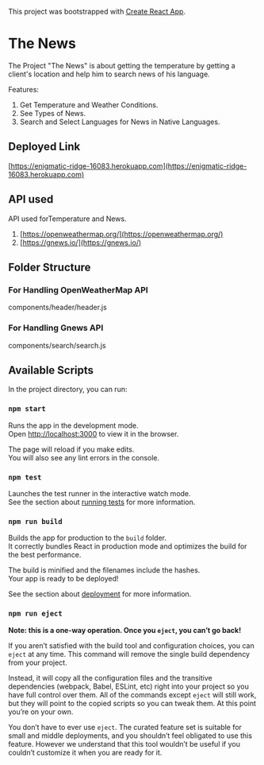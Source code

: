 This project was bootstrapped with [Create React App](https://github.com/facebook/create-react-app).

# The News

The Project "The News" is about getting the temperature by getting a client's location and help him to search news of his language.

Features: 
1. Get Temperature and Weather Conditions.
2. See Types of News.
3. Search and Select Languages for News in Native Languages.

## Deployed Link

[https://enigmatic-ridge-16083.herokuapp.com](https://enigmatic-ridge-16083.herokuapp.com)

## API used

API used forTemperature and News.
1. [https://openweathermap.org/](https://openweathermap.org/)
2. [https://gnews.io/](https://gnews.io/)


## Folder Structure

### For Handling OpenWeatherMap API

components/header/header.js

### For Handling Gnews API

components/search/search.js

## Available Scripts

In the project directory, you can run:

### `npm start`

Runs the app in the development mode.<br />
Open [http://localhost:3000](http://localhost:3000) to view it in the browser.

The page will reload if you make edits.<br />
You will also see any lint errors in the console.

### `npm test`

Launches the test runner in the interactive watch mode.<br />
See the section about [running tests](https://facebook.github.io/create-react-app/docs/running-tests) for more information.

### `npm run build`

Builds the app for production to the `build` folder.<br />
It correctly bundles React in production mode and optimizes the build for the best performance.

The build is minified and the filenames include the hashes.<br />
Your app is ready to be deployed!

See the section about [deployment](https://facebook.github.io/create-react-app/docs/deployment) for more information.

### `npm run eject`

**Note: this is a one-way operation. Once you `eject`, you can’t go back!**

If you aren’t satisfied with the build tool and configuration choices, you can `eject` at any time. This command will remove the single build dependency from your project.

Instead, it will copy all the configuration files and the transitive dependencies (webpack, Babel, ESLint, etc) right into your project so you have full control over them. All of the commands except `eject` will still work, but they will point to the copied scripts so you can tweak them. At this point you’re on your own.

You don’t have to ever use `eject`. The curated feature set is suitable for small and middle deployments, and you shouldn’t feel obligated to use this feature. However we understand that this tool wouldn’t be useful if you couldn’t customize it when you are ready for it.
